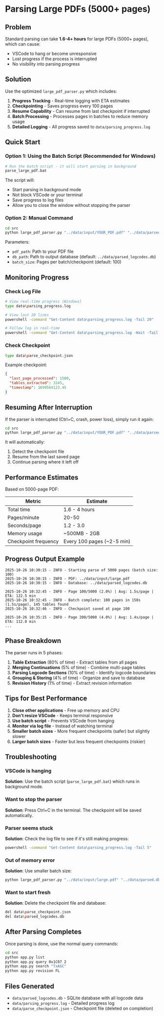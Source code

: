 # Parsing Large PDFs (5000+ pages)

## Problem

Standard parsing can take **1.6-4+ hours** for large PDFs (5000+ pages), which can cause:
- VSCode to hang or become unresponsive
- Lost progress if the process is interrupted
- No visibility into parsing progress

## Solution

Use the optimized `large_pdf_parser.py` which includes:

1. **Progress Tracking** - Real-time logging with ETA estimates
2. **Checkpointing** - Saves progress every 100 pages
3. **Resume Capability** - Can resume from last checkpoint if interrupted
4. **Batch Processing** - Processes pages in batches to reduce memory usage
5. **Detailed Logging** - All progress saved to `data/parsing_progress.log`

## Quick Start

### Option 1: Using the Batch Script (Recommended for Windows)

```bash
# Run the batch script - it will start parsing in background
parse_large_pdf.bat
```

The script will:
- Start parsing in background mode
- Not block VSCode or your terminal
- Save progress to log files
- Allow you to close the window without stopping the parser

### Option 2: Manual Command

```bash
cd src
python large_pdf_parser.py "../data/input/YOUR_PDF.pdf" "../data/parsed_logcodes.db" 100
```

Parameters:
- `pdf_path`: Path to your PDF file
- `db_path`: Path to output database (default: `../data/parsed_logcodes.db`)
- `batch_size`: Pages per batch/checkpoint (default: 100)

## Monitoring Progress

### Check Log File

```bash
# View real-time progress (Windows)
type data\parsing_progress.log

# View last 20 lines
powershell -command "Get-Content data\parsing_progress.log -Tail 20"

# Follow log in real-time
powershell -command "Get-Content data\parsing_progress.log -Wait -Tail 20"
```

### Check Checkpoint

```bash
type data\parse_checkpoint.json
```

Example checkpoint:
```json
{
  "last_page_processed": 1500,
  "tables_extracted": 3245,
  "timestamp": 1699564123.45
}
```

## Resuming After Interruption

If the parser is interrupted (Ctrl+C, crash, power loss), simply run it again:

```bash
cd src
python large_pdf_parser.py "../data/input/YOUR_PDF.pdf" "../data/parsed_logcodes.db"
```

It will automatically:
1. Detect the checkpoint file
2. Resume from the last saved page
3. Continue parsing where it left off

## Performance Estimates

Based on 5000-page PDF:

| Metric | Estimate |
|--------|----------|
| Total time | 1.6 - 4 hours |
| Pages/minute | 20-50 |
| Seconds/page | 1.2 - 3.0 |
| Memory usage | ~500MB - 2GB |
| Checkpoint frequency | Every 100 pages (~2-5 min) |

## Progress Output Example

```
2025-10-26 10:30:15 - INFO - Starting parse of 5000 pages (batch size: 100)
2025-10-26 10:30:15 - INFO - PDF: ../data/input/large.pdf
2025-10-26 10:30:15 - INFO - Database: ../data/parsed_logcodes.db

2025-10-26 10:32:45 - INFO - Page 100/5000 (2.0%) | Avg: 1.5s/page | ETA: 122.5 min
2025-10-26 10:32:45 - INFO - Batch complete: 100 pages in 150s (1.5s/page), 145 tables found
2025-10-26 10:32:46 - INFO - Checkpoint saved at page 100

2025-10-26 10:35:15 - INFO - Page 200/5000 (4.0%) | Avg: 1.4s/page | ETA: 112.0 min
...
```

## Phase Breakdown

The parser runs in 5 phases:

1. **Table Extraction** (80% of time) - Extract tables from all pages
2. **Merging Continuations** (5% of time) - Combine multi-page tables
3. **Parsing Logcode Sections** (10% of time) - Identify logcode boundaries
4. **Grouping & Storing** (4% of time) - Organize and save to database
5. **Revision History** (1% of time) - Extract revision information

## Tips for Best Performance

1. **Close other applications** - Free up memory and CPU
2. **Don't resize VSCode** - Keeps terminal responsive
3. **Use batch script** - Prevents VSCode from hanging
4. **Monitor via log file** - Instead of watching terminal
5. **Smaller batch sizes** - More frequent checkpoints (safer) but slightly slower
6. **Larger batch sizes** - Faster but less frequent checkpoints (riskier)

## Troubleshooting

### VSCode is hanging

**Solution**: Use the batch script (`parse_large_pdf.bat`) which runs in background mode.

### Want to stop the parser

**Solution**: Press Ctrl+C in the terminal. The checkpoint will be saved automatically.

### Parser seems stuck

**Solution**: Check the log file to see if it's still making progress:
```bash
powershell -command "Get-Content data\parsing_progress.log -Tail 5"
```

### Out of memory error

**Solution**: Use smaller batch size:
```bash
python large_pdf_parser.py "../data/input/large.pdf" "../data/parsed.db" 50
```

### Want to start fresh

**Solution**: Delete the checkpoint file and database:
```bash
del data\parse_checkpoint.json
del data\parsed_logcodes.db
```

## After Parsing Completes

Once parsing is done, use the normal query commands:

```bash
cd src
python app.py list
python app.py query 0x1C07 2
python app.py search "TxAGC"
python app.py revision FL
```

## Files Generated

- `data/parsed_logcodes.db` - SQLite database with all logcode data
- `data/parsing_progress.log` - Detailed progress log
- `data/parse_checkpoint.json` - Checkpoint file (deleted on completion)
